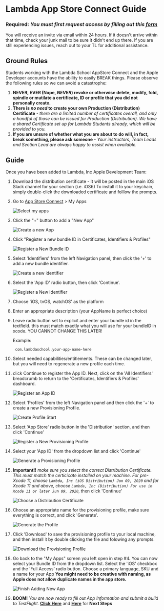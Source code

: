 # Lambda App Store Connect Guide


### **Required**: *You must first request access by filling out this [form](https://forms.gle/WmS5j6tcW9XFEEGv7)*

You will receive an invite via email within 24 hours. If it doesn't arrive within that time, check your junk mail to be sure it didn't end up there. If you are still experiencing issues, reach out to your TL for additional assistance.

## Ground Rules

Students working with the Lambda School AppStore Connect and the Apple Developer accounts have the ability to easily BREAK things. Please observe the following rules so we can avoid a catastrophe:

1. **NEVER, EVER (Nope, *NEVER*) revoke or otherwise delete, modify, fold, spindle or mutilate a certificate, ID or profile that you did not personally create.**
2. **There is *no need* to create your own Production (Distribution) Certificate** - *there are a limited number of certificates overall, and only a handful of those can be issued for Production (Distribution). We have a shared Certificate set up for Lambda Students already, which will be provided to you.*
3. **If you are unsure of whether what you are about to do will, in fact, break something, please ask someone** - *Your instructors, Team Leads and Section Lead are always happy to assist when available.*

## Guide

Once you have been added to Lambda, Inc Apple Development Team:

1. Download the distribution certificate - It will be posted in the main iOS Slack channel for your section (i.e. iOS6) To install it to your keychain, simply double-click the downloaded certificate and folllow the prompts.

2. Go to [App Store Connect](https://appstoreconnect.apple.com/login) > My Apps

	![Select my apps](./Assets/Images/1.Select-my-apps.png)
	
3. Click the "+" button to add a "New App"
    
    ![Create a new App](./Assets/Images/2.Create-a-New-App.png)
    
4. Click "Register a new bundle ID in Certificates, Identifiers & Profiles"
	
	![Register a New Bundle ID](./Assets/Images/3.Register-a-New-Bundle-ID.png)
	
5. Select 'Identifiers' from the left Navigation panel, then click the '+' to add a new bundle identifier.

	![Create a new identifier](./Assets/Images/4.CreateANewIdentifier.png)
	
6. Select the 'App ID' radio button, then click 'Continue'.

	![Register a New Identifier](./Assets/Images/5.RegisterANewIdentifier.png)
	
7. Choose 'iOS, tvOS, watchOS' as the platform
8. Enter an appropriate description (your AppName is perfect choice)
9. Leave radio button set to explicit and enter your bundle id in the textfield. this must match exactly what you will use for your bundleID in xcode. YOU CANNOT CHANGE THIS LATER!
	
	Example: 
		
		com.lambdaschool.your-app-name-here

10. Select needed capabilities/entitlements. These can be changed later, but you will need to regenerate a new profile each time.
11. click Continue to register the App ID. Next, click on the 'All Identifiers' breadcrumb to return to the 'Certificates, Identifiers & Profiles' dashboard.

	![Register an App ID](./Assets/Images/6.RegisterAnAppID.png)
	
12. Select 'Profiles' from the left Navigation panel and then click the '+' to create a new Provisioning Profile.

	![Create Profile Start](./Assets/Images/7.CreateAProfile-1.png)
	
13. Select 'App Store' radio button in the 'Distribution' section, and then click 'Continue'

	![Register a New Provisioning Profile](./Assets/Images/8.RegisterNewProvisioningProfile.png)
	
14. Select your 'App ID' from the dropdown list and click 'Continue'

	![Generate a Provisioning Profile](./Assets/Images/9.GenerateProvisioningProfile.png)
	
15. **Important!!** *make sure you select the correct Distribution Certificate. This must match the certicicate installed on your machine. For pre-Xcode 11, choose `Lambda, Inc (iOS Distribution) Jun 09, 2020` and for Xcode 11 and above, choose `Lambda, Inc (Distribution) For use in Xcode 11 or later Jun 09, 2020`*, then click 'Continue'

	![Choose a Distribution Certificate](./Assets/Images/10.ChooseDistributionCertificate.png)
	
16. Choose an appropriate name for the provisioning profile, make sure everything is correct, and click 'Generate'.

	![Generate the Profile](./Assets/Images/11.GenerateTheProfile.png)
	
17. Click 'Download' to save the provisioning profile to your local machine, and then install it by double clicking the file and folowing any prompts.

	![Download the Provisioning Profile](./Assets/Images/12.DownloadProvisioningProfile.png)
	
18. Go back to the "My Apps" screen you left open in step #4. You can now select your Bundle ID from the dropdown list. Select the 'iOS' checkbox and the 'Full Access' radio button. Choose a primary language, SKU and a name for your App **You might need to be creative with naming, as Apple does not allow duplicate names in the app store.**

	![Finish Adding New App](./Assets/Images/13.FinishAddingNewApp.png)
	
19. **BOOM!** *You are now ready to fill out App Information and submit a build to TestFlight.* [**Click Here**](https://help.apple.com/xcode/mac/current/#/dev91fe7130a) and [**Here**](https://help.apple.com/xcode/mac/current/#/dev2539d985f) for **Next Steps**